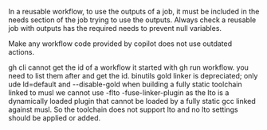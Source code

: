 In a reusable workflow, to use the outputs of a job, it must be included in the needs section of the job trying to use the outputs. Always check a reusable job with outputs has the required needs to prevent null variables.

Make any workflow code provided by copilot does not use outdated actions.

gh cli cannot get the id of a workflow it started with gh run workflow. you need to list them after and get the id.
binutils gold linker is depreciated; only ude ld=default and --disable-gold
when building a fully static toolchain linked to musl we cannot use -flto -fuse-linker-plugin as the lto is a dynamically loaded plugin that cannot be loaded by a fully static gcc linked against musl. So the toolchain does not support lto and no lto settings should be applied or added.

